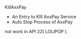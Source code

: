 KillAxxPay

- An Entry to KIll AxxPay Service
- Auto Stop Process of AxxPay

not work in API 22( LOLIPOP ).
